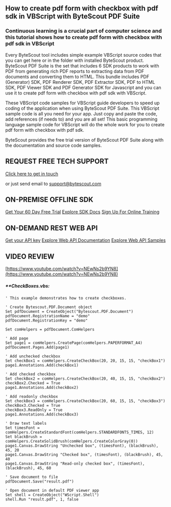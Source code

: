 ## How to create pdf form with checkbox with pdf sdk in VBScript with ByteScout PDF Suite

### Continuous learning is a crucial part of computer science and this tutorial shows how to create pdf form with checkbox with pdf sdk in VBScript

Every ByteScout tool includes simple example VBScript source codes that you can get here or in the folder with installed ByteScout product. ByteScout PDF Suite is the set that includes 6 SDK products to work with PDF from generating rich PDF reports to extracting data from PDF documents and converting them to HTML. This bundle includes PDF (Generator) SDK, PDF Renderer SDK, PDF Extractor SDK, PDF to HTML SDK, PDF Viewer SDK and PDF Generator SDK for Javascript and you can use it to create pdf form with checkbox with pdf sdk with VBScript.

 These VBScript code samples for VBScript guide developers to speed up coding of the application when using ByteScout PDF Suite. This VBScript sample code is all you need for your app. Just copy and paste the code, add references (if needs to) and you are all set! This basic programming language sample code for VBScript will do the whole work for you to create pdf form with checkbox with pdf sdk.

ByteScout provides the free trial version of ByteScout PDF Suite along with the documentation and source code samples.

## REQUEST FREE TECH SUPPORT

[Click here to get in touch](https://bytescout.zendesk.com/hc/en-us/requests/new?subject=ByteScout%20PDF%20Suite%20Question)

or just send email to [support@bytescout.com](mailto:support@bytescout.com?subject=ByteScout%20PDF%20Suite%20Question) 

## ON-PREMISE OFFLINE SDK 

[Get Your 60 Day Free Trial](https://bytescout.com/download/web-installer?utm_source=github-readme)
[Explore SDK Docs](https://bytescout.com/documentation/index.html?utm_source=github-readme)
[Sign Up For Online Training](https://academy.bytescout.com/)


## ON-DEMAND REST WEB API

[Get your API key](https://pdf.co/documentation/api?utm_source=github-readme)
[Explore Web API Documentation](https://pdf.co/documentation/api?utm_source=github-readme)
[Explore Web API Samples](https://github.com/bytescout/ByteScout-SDK-SourceCode/tree/master/PDF.co%20Web%20API)

## VIDEO REVIEW

[https://www.youtube.com/watch?v=NEwNs2b9YN8](https://www.youtube.com/watch?v=NEwNs2b9YN8)




<!-- code block begin -->

##### ****CheckBoxes.vbs:**
    
```
' This example demonstrates how to create checkboxes.

' Create Bytescout.PDF.Document object
Set pdfDocument = CreateObject("Bytescout.PDF.Document")
pdfDocument.RegistrationName = "demo"
pdfDocument.RegistrationKey = "demo"

Set comHelpers = pdfDocument.ComHelpers

' Add page
Set page1 = comHelpers.CreatePage(comHelpers.PAPERFORMAT_A4)
pdfDocument.Pages.Add(page1)

' Add unchecked checkbox
Set checkBox1 = comHelpers.CreateCheckBox(20, 20, 15, 15, "checkBox1")
page1.Annotations.Add(checkBox1)

' Add checked checkbox
Set checkBox2 = comHelpers.CreateCheckBox(20, 40, 15, 15, "checkBox2")
checkBox2.Checked = True
page1.Annotations.Add(checkBox2)

' Add readonly checkbox
Set checkBox3 = comHelpers.CreateCheckBox(20, 60, 15, 15, "checkBox3")
checkBox3.Checked = True
checkBox3.ReadOnly = True
page1.Annotations.Add(checkBox3)

' Draw text labels
Set timesFont = comHelpers.CreateStandardFont(comHelpers.STANDARDFONTS_TIMES, 12)
Set blackBrush = comHelpers.CreateSolidBrush(comHelpers.CreateColorGray(0))
page1.Canvas.DrawString "Unchecked box", (timesFont), (blackBrush), 45, 20
page1.Canvas.DrawString "Checked box", (timesFont), (blackBrush), 45, 40
page1.Canvas.DrawString "Read-only checked box", (timesFont), (blackBrush), 45, 60

' Save document to file
pdfDocument.Save("result.pdf")

' Open document in default PDF viewer app
Set shell = CreateObject("WScript.Shell")
shell.Run "result.pdf", 1, false

```

<!-- code block end -->